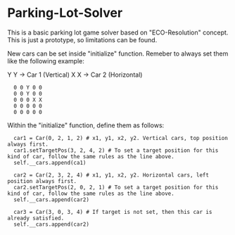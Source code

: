 # Parking-Lot-Solver

This is a basic parking lot game solver based on "ECO-Resolution" concept. This is just a prototype, so limitations can be found.

New cars can be set inside "initialize" function. Remeber to always set them like the following example:

Y Y -> Car 1 (Vertical)
X X -> Car 2 (Horizontal)

      0 0 Y 0 0
      0 0 Y 0 0
      0 0 0 X X
      0 0 0 0 0
      0 0 0 0 0

Within the "initialize" function, define them as follows:

      car1 = Car(0, 2, 1, 2) # x1, y1, x2, y2. Vertical cars, top position always first.
      car1.setTargetPos(3, 2, 4, 2) # To set a target position for this kind of car, follow the same rules as the line above.
      self.__cars.append(ca1)

      car2 = Car(2, 3, 2, 4) # x1, y1, x2, y2. Horizontal cars, left position always first.
      car2.setTargetPos(2, 0, 2, 1) # To set a target position for this kind of car, follow the same rules as the line above.
      self.__cars.append(car2)

      car3 = Car(3, 0, 3, 4) # If target is not set, then this car is already satisfied.
      self.__cars.append(car2)